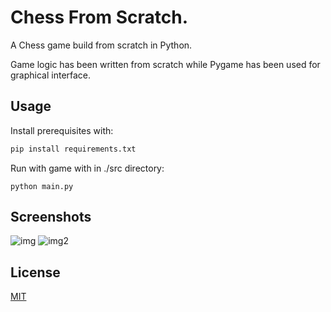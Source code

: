# Chess From Scratch.

A Chess game build from scratch in Python.

Game logic has been written from scratch while Pygame has been used for graphical interface.

## Usage
Install prerequisites with:
```bash
pip install requirements.txt
```

Run with game with in ./src directory:
```
python main.py
```

## Screenshots
![img](https://imgur.com/ApNuc1f)
![img2](https://imgur.com/knaXtod)

## License

[MIT](https://choosealicense.com/licenses/mit/)
